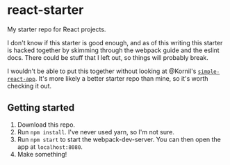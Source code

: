 # react-starter

My starter repo for React projects.

I don't know if this starter is good enough, and as of this writing this starter
is hacked together by skimming through the webpack guide and the eslint docs.
There could be stuff that I left out, so things will probably break.

I wouldn't be able to put this together without looking at @Kornil's
[`simple-react-app`](https://github.com/Kornil/simple-react-app). It's more
likely a better starter repo than mine, so it's worth checking it out.

## Getting started

1. Download this repo.
2. Run `npm install`. I've never used yarn, so I'm not sure.
3. Run `npm start` to start the webpack-dev-server. You can then open the app
at `localhost:8080`.
4. Make something!
